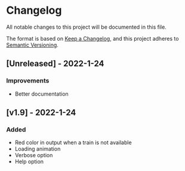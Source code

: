 # Changelog

All notable changes to this project will be documented in this file.

The format is based on [Keep a Changelog](https://keepachangelog.com/en/1.0.0/),
and this project adheres to [Semantic Versioning](https://semver.org/spec/v2.0.0.html).

## [Unreleased] - 2022-1-24
### Improvements
- Better documentation

## [v1.9] - 2022-1-24
### Added
- Red color in output when a train is not available
- Loading animation
- Verbose option
- Help option